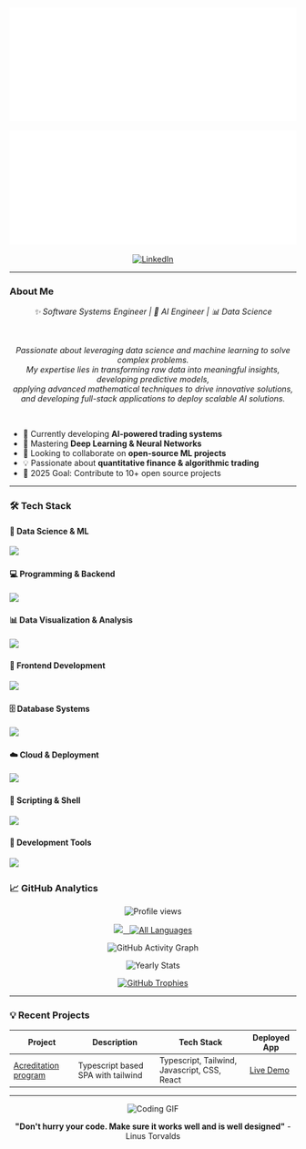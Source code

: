 <p align="center">
  <img src="./header.svg" alt="Header" width="1000" height="200"/>
</p>

<p align="center">
  <img src="./subheader.svg" alt="Subheader" width="1000" height="200"/>
</p>


<div align="center">
  
  [![LinkedIn](https://img.shields.io/badge/LinkedIn-0A66C2?style=for-the-badge&logo=linkedin&logoColor=white)](https://www.linkedin.com/in/joshua-rivera-gonzalez-598b9535a)
  
  
</div>

---

### About Me

<p align="center">
  <em>✨ Software Systems Engineer | 🤖 AI Engineer | 📊 Data Science</em>
</p>

<br>

<p align="center">
  <em>Passionate about leveraging data science and machine learning to solve complex problems.<br>
  My expertise lies in transforming raw data into meaningful insights, developing predictive models,<br> 
  applying advanced mathematical techniques to drive innovative solutions,<br>
  and developing full-stack applications to deploy scalable AI solutions.</em>
</p>

<br>

- 🔭 Currently developing **AI-powered trading systems**
- 🌱 Mastering **Deep Learning & Neural Networks**
- 👯 Looking to collaborate on **open-source ML projects**
- 💡 Passionate about **quantitative finance & algorithmic trading**
- 🎯 2025 Goal: Contribute to 10+ open source projects

---

### 🛠️ Tech Stack

#### 🔬 Data Science & ML
<p align="left">
  <a href="https://skillicons.dev">
    <img src="https://skillicons.dev/icons?i=python,r,tensorflow,sklearn,numpy,pandas" />
  </a>
</p>

#### 💻 Programming & Backend
<p align="left">
  <a href="https://skillicons.dev">
    <img src="https://skillicons.dev/icons?i=java,python,scala,nodejs,js" />
  </a>
</p>

#### 📊 Data Visualization & Analysis
<p align="left">
  <a href="https://skillicons.dev">
    <img src="https://skillicons.dev/icons?i=r,python" />
  </a>
</p>

#### 🎨 Frontend Development
<p align="left">
  <a href="https://skillicons.dev">
    <img src="https://skillicons.dev/icons?i=html,css,javascript,react,typescript" />
  </a>
</p>

#### 🗄️ Database Systems
<p align="left">
  <a href="https://skillicons.dev">
    <img src="https://skillicons.dev/icons?i=mysql,postgresql,mongobd" />
  </a>
</p>

#### ☁️ Cloud & Deployment
<p align="left">
  <a href="https://skillicons.dev">
    <img src="https://skillicons.dev/icons?i=aws,azure" />
  </a>
</p>

#### 🤖 Scripting & Shell
<p align="left"> 
  <a href="https://skillicons.dev"> 
    <img src="https://skillicons.dev/icons?i=bash,powershell,python,githubactions" /> 
  </a> 
</p>

#### 🧰 Development Tools
<p align="left">
  <a href="https://skillicons.dev">
    <img src="https://skillicons.dev/icons?i=git,github,vscode,linux,arch,ubuntu" />
  </a>
</p>


### 📈 GitHub Analytics

<p align="center"> 
  <img src="https://komarev.com/ghpvc/?username=JRivera340&label=Profile%20Views&color=5cd6d6&style=flat-square" alt="Profile views"/> 
</p>

<p align="center">
  <a href="https://github.com/espinosacodes">
    <img height="150em" src="https://github-readme-stats-eight-theta.vercel.app/api?username=JRivera340&show_icons=true&theme=dark&bg_color=0d1117&include_all_commits=true&count_private=true&hide_border=true"/>&nbsp;&nbsp;
    <img height="150em" src="https://github-readme-stats.vercel.app/api/top-langs/?username=JRivera340&layout=compact&theme=dark&hide_border=true&hide_progress=true&langs_count=100&cache_seconds=0" alt="All Languages"/> </a>
</p>

<p align="center">
  <img src="https://github-readme-activity-graph.vercel.app/graph?username=JRivera340&theme=react-dark&bg_color=0D1117&hide_border=true&color=9D4EDD&line=9D4EDD&point=FFFFFF" alt="GitHub Activity Graph"/>
</p>

<p align="center">
  <img src="https://github-profile-summary-cards.vercel.app/api/cards/profile-details?username=JRivera340&theme=2077" alt="Yearly Stats"/>
</p>

<p align="center">
  <a href="https://github.com/ryo-ma/github-profile-trophy">
    <img src="https://github-profile-trophy.vercel.app/?username=JRivera340&theme=onedark&row=1&column=5&margin-h=15&margin-w=5&no-bg=true" alt="GitHub Trophies" />
  </a>
</p>

---

### 💡 Recent Projects

| Project | Description | Tech Stack | Deployed App |
|---------|-------------|------------|--------------|
| [Acreditation program]() | Typescript based SPA with tailwind | Typescript, Tailwind, Javascript, CSS, React| [Live Demo](https://deltanexus.netlify.app)|


<!--| [Neural Network Framework](https://github.com/) | Custom deep learning implementation | C++, CUDA, Python |-->

---


<div align="center">
  
  ![Coding GIF](https://media.tenor.com/74l5y1hUdtwAAAAi/pokemon.gif)
  
  **"Don't hurry your code. Make sure it works well and is well designed"** - Linus Torvalds 
  
</div>
